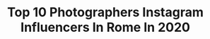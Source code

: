 ---
title: Top 10 Photographers Instagram Influencers In Rome In 2020
description: >-
  Find top photographers Instagram influencers in Rome in 2020. Most popular hashtags: #rome #fashion #model #roma.
platform: Instagram
profiles:
  - username: "claudiafrijiophotographer"
    fullname: >-
      Claudia Frijio Photographer
    location: "Italy"
    followers: 11088
    engagement: 525
    commentsToLikes: 0.039738
    avatar: "https://scontent-lhr8-1.cdninstagram.com/v/t51.2885-19/10706973_1554006528144273_133715666_a.jpg?_nc_ht=scontent-lhr8-1.cdninstagram.com&_nc_ohc=1quyinI3nwoAX8UM_qe&oh=1516d863e8962f54e9a7e5a45b405ad3&oe=5EBBDE0E"
    verified: false
    hashtags: "#rome, #menwear, #white, #bag"
  - username: "francescoormando"
    fullname: >-
      Francesco Ormando
    location: "Italy"
    followers: 8271
    engagement: 616
    commentsToLikes: 0.017969
    avatar: "https://scontent-lhr8-1.cdninstagram.com/v/t51.2885-19/s320x320/92243665_232304801478999_389951196179202048_n.jpg?_nc_ht=scontent-lhr8-1.cdninstagram.com&_nc_ohc=rlkOkEzWnDsAX9oNyhC&oh=192c8ae141a13bcebff774722e8cd80b&oe=5EBC1CBA"
    verified: false
    hashtags: "#photographyawards, #teampixel, #artclassified, #gingermagazine"
  - username: "lauragozziphotography"
    fullname: >-
      Laura Gozzi 📷
    location: "Italy"
    followers: 22450
    engagement: 84
    commentsToLikes: 0.019547
    avatar: "https://scontent-ams4-1.cdninstagram.com/v/t51.2885-19/s320x320/42424615_464166527405998_5204045837717471232_n.jpg?_nc_ht=scontent-ams4-1.cdninstagram.com&_nc_ohc=RKfAreaRBrMAX_zoPzA&oh=6b82e4228476977a0cb906923a126cb6&oe=5EB0AB29"
    verified: false
    hashtags: "#fotografoneonati, #pranzetto, #newbprnphotos, #amoredipapa"
  - username: "alessiomatteiphotos"
    fullname: >-
      Alessio Mattei
    location: "Italy"
    followers: 119893
    engagement: 505
    commentsToLikes: 0.047022
    avatar: "https://scontent-lhr8-1.cdninstagram.com/v/t51.2885-19/s320x320/66398351_2388048104782103_5234376222451957760_n.jpg?_nc_ht=scontent-lhr8-1.cdninstagram.com&_nc_ohc=eJA7vJu4arcAX9KHpK2&oh=a5bbe4d13204f2d9744606280cea89ea&oe=5EBB39EF"
    verified: false
    hashtags: "#parrotanafi, #madewithluminar, #discovervenice, #feelpaganella"
  - username: "chiaraghilardi_"
    fullname: >-
      C. ღ
    location: "Italy"
    followers: 16763
    engagement: 303
    commentsToLikes: 0.115091
    avatar: "https://scontent-bos3-1.cdninstagram.com/v/t51.2885-19/s320x320/92353544_2060448594101380_3484554409453551616_n.jpg?_nc_ht=scontent-bos3-1.cdninstagram.com&_nc_ohc=CGMcjb6lZeAAX-Yod98&oh=ba9dce3e21edc09e55dc7d24d8fd1566&oe=5EB93DB8"
    verified: false
    hashtags: "#missthisplace, #rainday, #chefainonsorridi, #ootd"
  - username: "hitman_the_sniper"
    fullname: >-
      hitman_the_sniper
    location: "Italy"
    followers: 22565
    engagement: 272
    commentsToLikes: 0.041394
    avatar: "https://scontent-lga3-1.cdninstagram.com/v/t51.2885-19/s320x320/91600216_2614085938913649_889340581422039040_n.jpg?_nc_ht=scontent-lga3-1.cdninstagram.com&_nc_ohc=YWwPrPv7TZkAX8rhlzx&oh=117676b982d05909d24b8cef798e2285&oe=5EB33851"
    verified: false
    hashtags: "#naturelover, #airsoftgear, #airsoftteam, #tacticalgear"
  - username: "mandrake80"
    fullname: >-
      Valerio Benincasa
    location: "Italy"
    followers: 20598
    engagement: 1361
    commentsToLikes: 0.103667
    avatar: "https://scontent-amt2-1.cdninstagram.com/v/t51.2885-19/s320x320/58409198_812467235775923_5871607785581445120_n.jpg?_nc_ht=scontent-amt2-1.cdninstagram.com&_nc_ohc=ybrxQ-4tSeMAX-T-CxK&oh=05c38381c3a8fb3eeede56fbd3585ecc&oe=5EBA4603"
    verified: false
    hashtags: "#shot, #volgoroma, #reflectiongram, #frameztastic"
  - username: "fabiorossiromaphoto"
    fullname: >-
      Fabio Rossi
    location: "Italy"
    followers: 13278
    engagement: 753
    commentsToLikes: 0.003910
    avatar: "https://scontent-lhr8-1.cdninstagram.com/v/t51.2885-19/s150x150/14072970_163091870789183_208560258_a.jpg?_nc_ht=scontent-lhr8-1.cdninstagram.com&_nc_ohc=61t6f3AykokAX_zGGHQ&oh=4dc3888b79b64105a88d145a800c0d3d&oe=5EBB72DD"
    verified: false
    hashtags: "#europaleague, #forzaroma, #romalazio, #stadioolimpico"
  - username: "giacintomalospiritiphoto"
    fullname: >-
      Giacinto Malospiriti
    location: "Italy"
    followers: 18619
    engagement: 293
    commentsToLikes: 0.015996
    avatar: "https://scontent-ams4-1.cdninstagram.com/v/t51.2885-19/s320x320/62592182_443747783072648_6791102623719096320_n.jpg?_nc_ht=scontent-ams4-1.cdninstagram.com&_nc_ohc=AVS2_AjTwx0AX9nmRyT&oh=19683ada45c6bc02f2cc39864491334c&oe=5EB8225F"
    verified: false
    hashtags: "#moda, #makeup, #photo, #picture"
  - username: "davide_musto"
    fullname: >-
      Davide Musto
    location: "Italy"
    followers: 9498
    engagement: 593
    commentsToLikes: 0.016078
    avatar: "https://scontent-lhr8-1.cdninstagram.com/v/t51.2885-19/s320x320/57936276_445035872967526_1785548265794568192_n.jpg?_nc_ht=scontent-lhr8-1.cdninstagram.com&_nc_ohc=bSGIkzFAV9YAX9PgOnB&oh=e925a4cb642191392cdfbf75980dd718&oe=5EBB7002"
    verified: false
    hashtags: "#cute, #man, #model, #style"
---